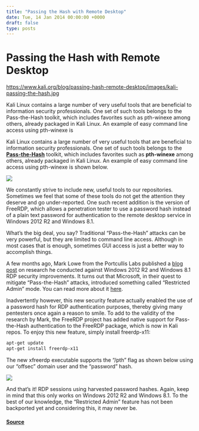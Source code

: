 ```yaml
---
title: "Passing the Hash with Remote Desktop"
date: Tue, 14 Jan 2014 00:00:00 +0000
draft: false
type: posts
---
```

# Passing the Hash with Remote Desktop

https://www.kali.org/blog/passing-hash-remote-desktop/images/kali-passing-the-hash.jpg



Kali Linux contains a large number of very useful tools that are beneficial to information security professionals. One set of such tools belongs to the Pass-the-Hash toolkit, which includes favorites such as pth-winexe among others, already packaged in Kali Linux. An example of easy command line access using pth-winexe is

Kali Linux contains a large number of very useful tools that are beneficial to information security professionals. One set of such tools belongs to the **[Pass-the-Hash](https://www.kali.org/blog/pass-the-hash-toolkit-winexe-updates/)** toolkit, which includes favorites such as **pth-winexe** among others, already packaged in Kali Linux. An example of easy command line access using pth-winexe is shown below.

[![](https://www.kali.org/blog/passing-hash-remote-desktop/images/Screen-Shot-2014-01-14-at-9.53.44-AM.png)](https://www.kali.org/blog/passing-hash-remote-desktop/images/Screen-Shot-2014-01-14-at-9.53.44-AM.png)

We constantly strive to include new, useful tools to our repositories. Sometimes we feel that some of these tools do not get the attention they deserve and go under-reported. One such recent addition is the version of FreeRDP, which allows a penetration tester to use a password hash instead of a plain text password for authentication to the remote desktop service in Windows 2012 R2 and Windows 8.1.

What’s the big deal, you say? Traditional “Pass-the-Hash” attacks can be very powerful, but they are limited to command line access. Although in most cases that is enough, sometimes GUI access is just a better way to accomplish things.

A few months ago, Mark Lowe from the Portcullis Labs published a [blog post](https://labs.portcullis.co.uk/blog/new-restricted-admin-feature-of-rdp-8-1-allows-pass-the-hash/) on research he conducted against Windows 2012 R2 and Windows 8.1 RDP security improvements. It turns out that Microsoft, in their quest to mitigate “Pass-the-Hash” attacks, introduced something called “Restricted Admin” mode. You can read more about it [here](https://docs.microsoft.com/en-us/archive/blogs/kfalde/restricted-admin-mode-for-rdp-in-windows-8-1-2012-r2).

Inadvertently however, this new security feature actually enabled the use of a password hash for RDP authentication purposes, thereby giving many pentesters once again a reason to smile. To add to the validity of the research by Mark, the FreeRDP project has added native support for Pass-the-Hash authentication to the FreeRDP package, which is now in Kali repos. To enjoy this new feature, simply install freerdp-x11:

```sh
apt-get update
apt-get install freerdp-x11
```

The new xfreerdp executable supports the “/pth” flag as shown below using our “offsec” domain user and the “password” hash.

[![](https://www.kali.org/blog/passing-hash-remote-desktop/images/pth-rdp.png)](https://www.kali.org/blog/passing-hash-remote-desktop/images/pth-rdp.png)

And that’s it! RDP sessions using harvested password hashes. Again, keep in mind that this only works on Windows 2012 R2 and Windows 8.1. To the best of our knowledge, the “Restricted Admin” feature has not been backported yet and considering this, it may never be.

#### [Source](https://www.kali.org/blog/passing-hash-remote-desktop/)

